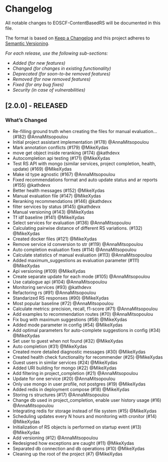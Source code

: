 # Changelog

All notable changes to EOSCF-ContentBasedRS will be documented in this file.

The format is based on [Keep a Changelog](http://keepachangelog.com/en/1.0.0/)
and this project adheres to [Semantic Versioning](http://semver.org/spec/v2.0.0.html).

*For each release, use the following sub-sections:*

- *Added (for new features)*
- *Changed (for changes in existing functionality)*
- *Deprecated (for soon-to-be removed features)*
- *Removed (for now removed features)*
- *Fixed (for any bug fixes)*
- *Security (in case of vulnerabilities)*

## [2.0.0] - RELEASED

### What’s Changed

- Re-filling ground truth when creating the files for manual evaluation… (#182) @AnnaMitsopoulou
- Initial project assistant implementation (#178) @AnnaMitsopoulou
- Mark annotation conflicts (#179) @MikeXydas
- move get object inside reranking (#174) @kathdevx
- Autocompletion api testing (#171) @MikeXydas
- Test RS API with mongo (similar services, project completion, health, update) (#169) @MikeXydas
- Make id type agnostic (#167) @AnnaMitsopoulou
- Fixed recommendations format and auto update status and ar reports (#155) @kathdevx
- Better health messages (#152) @MikeXydas
- Manual evaluation file (#147) @MikeXydas
- Reranking recommendations (#146) @kathdevx
- filter services by status (#145) @kathdevx
- Manual versioning (#143) @MikeXydas
- Tf idf baseline (#141) @MikeXydas
- Select services for evaluation (#136) @AnnaMitsopoulou
- Calculating pairwise distance of different RS variations. (#132) @MikeXydas
- Created docker files (#121) @MikeXydas
- Remove service id conversion to str (#119) @AnnaMitsopoulou
- Auto completion evaluation fixes (#114) @AnnaMitsopoulou
- Calculate statistics of manual evaluation (#113) @AnnaMitsopoulou
- Added maximum_suggestions as evaluation parameter (#111) @MikeXydas
- Api versioning (#109) @MikeXydas
- Create separate update for each mode (#105) @AnnaMitsopoulou
- Use catalogue api (#104) @AnnaMitsopoulou
- Monitoring services (#93) @kathdevx
- Refactoring rs (#91) @AnnaMitsopoulou
- Standarized RS responses (#90) @MikeXydas
- Most popular baseline (#72) @AnnaMitsopoulou
- Calculate metrics: precision, recall, f1-score (#71) @AnnaMitsopoulou
- Add examples to recommendation routes (#70) @AnnaMitsopoulou
- Fix bug with maximum suggestions (#58) @MikeXydas
- Added mode parameter in config (#54) @MikeXydas
- Add optimal parameters for auto-complete suggestions in config (#34) @MikeXydas
- Set user to guest when not found (#32) @MikeXydas
- Auto completion (#31) @MikeXydas
- Created more detailed diagnostic messages (#30) @MikeXydas
- Created health check functionality for recommender (#25) @MikeXydas
- Guest users in similar services (#24) @MikeXydas
- Added URI building for mongo (#22) @MikeXydas
- Add filtering in project_completion (#21) @AnnaMitsopoulou
- Update for one service (#20) @AnnaMitsopoulou
- Only use mongo in user profile, not postgres (#19) @MikeXydas
- Added redis in deployment compose (#18) @MikeXydas
- Storing rs structures (#17) @AnnaMitsopoulou
- Change db used in project_completion, enable user history usage (#16) @AnnaMitsopoulou
- Integrating redis for storage instead of file system (#15) @MikeXydas
- Scheduling updates every N hours and monitoring with cronitor (#14) @MikeXydas
- Initialization of RS objects is performed on startup event (#13) @MikeXydas
- Add versioning (#12) @AnnaMitsopoulou
- Redesigned how exceptions are caught (#11) @MikeXydas
- Separated db connection and db operations (#10) @MikeXydas
- Cleaning up the root of the project (#7) @MikeXydas
